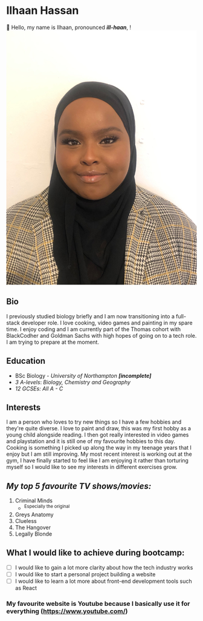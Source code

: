 # **Ilhaan Hassan**
👋 Hello, my name is Ilhaan, pronounced ***ill-haan***, !![have a look at my avatar](https://github.com/black-codher-bootcamp-2022-thomas/unit-01-command-line-and-git-assessment-IlhaanHasssan/blob/main/image/avatar.jpeg)

## Bio
I previously studied biology briefly and I am now transitioning into a full-stack developer role. I love cooking, video games and painting in my spare time. I enjoy coding and I am currently part of the Thomas cohort with BlackCodher and Goldman Sachs with high hopes of going on to a tech role. I am trying to prepare at the moment. 
## Education
- BSc Biology - *University of Northampton* ***[incomplete]***
- *3 A-levels*: *Biology, Chemistry and Geography*
- *12 GCSEs: *All A* - C*
## Interests
I am a person who loves to try new things so I have a few hobbies and they're quite diverse. I love to paint and draw, this was my first hobby as a young child alongside reading. I then got really interested in video games and playstation and it is still one of my favourite hobbies to this day. Cooking is something I picked up along the way in my teenage years that I enjoy but I am still improving. My most recent interest is working out at the gym, I have finally started to feel like I am enjoying it rather than torturing myself so I would like to see my interests in different exercises grow.
## ***My top 5 favourite TV shows/movies:***
1. Criminal Minds
    - <sup>Especially the original</sup>
2. Greys Anatomy
3. Clueless
4. The Hangover
5. Legally Blonde

## What I would like to achieve during bootcamp:
- [ ] I would like to gain a lot more clarity about how the tech industry works 
- [ ] I would like to start a personal project building a website
- [ ] I would like to learn a lot more about front-end development tools such as React

### My favourite website is Youtube because I basically use it for everything (https://www.youtube.com/)


